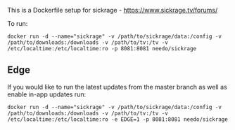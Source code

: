 This is a Dockerfile setup for sickrage - https://www.sickrage.tv/forums/

To run:

```
docker run -d --name="sickrage" -v /path/to/sickrage/data:/config -v /path/to/downloads:/downloads -v /path/to/tv:/tv -v /etc/localtime:/etc/localtime:ro -p 8081:8081 needo/sickrage
```

Edge
----
If you would like to run the latest updates from the master branch as well as enable in-app updates run:

```
docker run -d --name="sickrage" -v /path/to/sickrage/data:/config -v /path/to/downloads:/downloads -v /path/to/tv:/tv -v /etc/localtime:/etc/localtime:ro -e EDGE=1 -p 8081:8081 needo/sickrage
```
